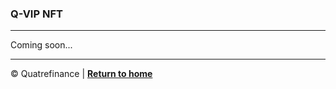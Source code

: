 ### Q-VIP NFT
-------------
Coming soon...

------------------
:copyright: Quatrefinance | **[Return to home](https://github.com/Quatre-Finance/Q-paper#concept-overview)**